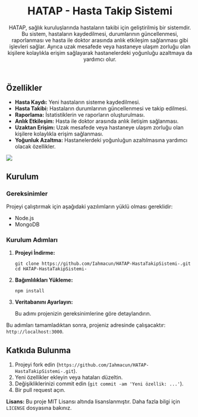 <!DOCTYPE html>
<html lang="tr">
<head>
    <meta charset="UTF-8">
    <meta name="viewport" content="width=device-width, initial-scale=1.0">

</head>
<body>
    <header>
        <h1>HATAP - Hasta Takip Sistemi</h1>
        <p>HATAP, sağlık kuruluşlarında hastaların takibi için geliştirilmiş bir sistemdir. Bu sistem, hastaların kaydedilmesi, durumlarının güncellenmesi, raporlanması ve hasta ile doktor arasında anlık etkileşim sağlanması gibi işlevleri sağlar. Ayrıca uzak mesafede veya hastaneye ulaşım zorluğu olan kişilere kolaylıkla erişim sağlayarak hastanelerdeki yoğunluğu azaltmaya da yardımcı olur.</p>
    </header>

<section>
        <h2>Özellikler</h2>
        <ul>
            <li><strong>Hasta Kaydı:</strong> Yeni hastaların sisteme kaydedilmesi.</li>
            <li><strong>Hasta Takibi:</strong> Hastaların durumlarının güncellenmesi ve takip edilmesi.</li>
            <li><strong>Raporlama:</strong> İstatistiklerin ve raporların oluşturulması.</li>
            <li><strong>Anlık Etkileşim:</strong> Hasta ile doktor arasında anlık iletişim sağlanması.</li>
            <li><strong>Uzaktan Erişim:</strong> Uzak mesafede veya hastaneye ulaşım zorluğu olan kişilere kolaylıkla erişim sağlanması.</li>
            <li><strong>Yoğunluk Azaltma:</strong> Hastanelerdeki yoğunluğun azaltılmasına yardımcı olacak özellikler.</li>
        </ul>
 </section>
<img src="https://media.discordapp.net/attachments/653197194060365834/1250114659227537419/image.png?ex=668d5c00&is=668c0a80&hm=133f388747ef4d2c9aa650ab37fa2811e56a36e2995965532c57ab8d983299ad&=&format=webp&quality=lossless" ">
 <section>
        <h2>Kurulum</h2>
        <h3>Gereksinimler</h3>
        <p>Projeyi çalıştırmak için aşağıdaki yazılımların yüklü olması gereklidir:</p>
        <ul>
            <li>Node.js</li>
            <li>MongoDB</li>
            <!-- Gereksinimler buraya eklenebilir -->
        </ul>

 <h3>Kurulum Adımları</h3>
        <ol>
        <li><strong>Projeyi İndirme:</strong>
                <pre><code>git clone https://github.com/Iahmacun/HATAP-HastaTakipSistemi-.git
cd HATAP-HastaTakipSistemi-</code></pre>
            </li>
            <li><strong>Bağımlılıkları Yükleme:</strong>
                <pre><code>npm install</code></pre>
            </li>
            <li><strong>Veritabanını Ayarlayın:</strong>
                <p>Bu adımı projenizin gereksinimlerine göre detaylandırın.</p>
            </li>
        </ol>
        <p>Bu adımları tamamladıktan sonra, projeniz adresinde çalışacaktır: <code>http://localhost:3000</code>.</p>
    </section>

 <section>
        <h2>Katkıda Bulunma</h2>
        <ol>
            <li>Projeyi fork edin (<code>https://github.com/Iahmacun/HATAP-HastaTakipSistemi-.git</code>).</li>
            <li>Yeni özellikler ekleyin veya hataları düzeltin.</li>
            <li>Değişikliklerinizi commit edin (<code>git commit -am 'Yeni özellik: ...'</code>).</li>
            <li>Bir pull request açın.</li>
        </ol>
    </section>

 <footer>
        <p><strong>Lisans:</strong> Bu proje MIT Lisansı altında lisanslanmıştır. Daha fazla bilgi için <code>LICENSE</code> dosyasına bakınız.</p>
    </footer>
</body>
</html>
